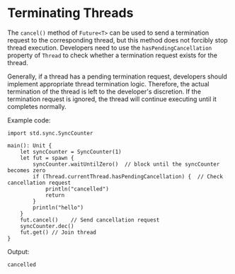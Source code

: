 # Terminating Threads

The `cancel()` method of `Future<T>` can be used to send a termination request to the corresponding thread, but this method does not forcibly stop thread execution. Developers need to use the `hasPendingCancellation` property of `Thread` to check whether a termination request exists for the thread.

Generally, if a thread has a pending termination request, developers should implement appropriate thread termination logic. Therefore, the actual termination of the thread is left to the developer's discretion. If the termination request is ignored, the thread will continue executing until it completes normally.

Example code:

<!-- verify -->

```cangjie
import std.sync.SyncCounter

main(): Unit {
    let syncCounter = SyncCounter(1)
    let fut = spawn {
        syncCounter.waitUntilZero()  // block until the syncCounter becomes zero
        if (Thread.currentThread.hasPendingCancellation) {  // Check cancellation request
            println("cancelled")
            return
        }
        println("hello")
    }
    fut.cancel()    // Send cancellation request
    syncCounter.dec()
    fut.get() // Join thread
}
```

Output:

```text
cancelled
```